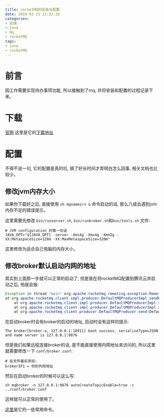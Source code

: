 ```yaml
---
title: rocketMQ的安装与配置 
date: 2019-03-21 11:32:26
categories:
- 后端
- java
- mq
- rocketMQ
tags:
- java
- rocketMQ
---
```


# 前言

因工作需要实现待办事项功能, 所以接触到了mq, 并将安装和配置的过程记录下来。

# 下载

[官网](http://rocketmq.apache.org/)
这里是它的[下载地址](http://rocketmq.apache.org/release_notes/release-notes-4.4.0/)

# 配置

不得不说一句, 它的配置是真的坑, 搞了好长时间才弄明白怎么回事, 相关文档也比较少。

## 修改jvm内存大小

如果你下载好之后, 直接使用 `sh mqnamesrv &` 命令启动的话, 那么八成会遇到jvm内存不足的错误提示。

这里需要先修改 `bin/runserver.sh`, `bin/runbroker.sh`和`bin/tools.sh` 文件:

```shell
# JVM configuration 的第一句话
JAVA_OPT="${JAVA_OPT} -server -Xms4g -Xmx4g -Xmn2g -XX:MetaspaceSize=128m -XX:MaxMetaspaceSize=320m"
```

这里修改为适合自己电脑的内存大小。

## 修改broker默认启动内网的地址

其实到上面那一步就可以正常的启动了, 但是我在将rocketMQ配置到腾讯云并启动之后, 他就会报:

```java
Exception in thread "main" org.apache.rocketmq.remoting.exception.RemotingTooMuchRequestException: sendDefaultImpl call timeout
at org.apache.rocketmq.client.impl.producer.DefaultMQProducerImpl.sendDefaultImpl(DefaultMQProducerImpl.java:634)
	at org.apache.rocketmq.client.impl.producer.DefaultMQProducerImpl.send(DefaultMQProducerImpl.java:1279)
	at org.apache.rocketmq.client.impl.producer.DefaultMQProducerImpl.send(DefaultMQProducerImpl.java:1225)
	at org.apache.rocketmq.client.producer.DefaultMQProducer.send(DefaultMQProducer.java:283)
```

在启动broker时会有broker的启动的地址, 启动时会有这样的提示:

```shell
The broker[broker-a, 127.0.0.1:10911] boot success. serializeType=JSON and name server is 127.0.0.1:9876
```

但是我们如果远程连接broker的话, 是不能直接使用内网地址来访问的, 所以这里就需要修改一下 `conf/broker.conf`:

```shell
# 在文件最后添加:
brokerIP1 = 你的外网地址
```

然后在启动broker的时候可以这么写:

```shell
sh mqbroker -n 127.0.0.1:9876 autoCreateTopicEnable=true -c ../conf/broker.conf
```

这样就可以正常的使用了。

[这里](https://blog.csdn.net/gwd1154978352/article/details/80829534)是它的一些常用命令。
